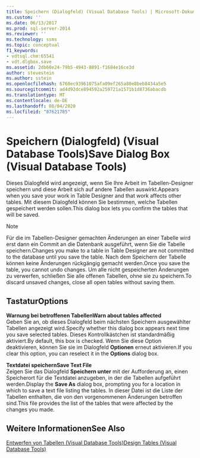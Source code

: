 ```yaml
---
title: Speichern (Dialogfeld) (Visual Database Tools) | Microsoft-Dokumentation
ms.custom: ''
ms.date: 06/13/2017
ms.prod: sql-server-2014
ms.reviewer: ''
ms.technology: ssms
ms.topic: conceptual
f1_keywords:
- vdtsql.chm:65541
- vdt.dlgbox.save
ms.assetid: 2db60e24-79b5-4943-8891-f1684e16ce3d
author: stevestein
ms.author: sstein
ms.openlocfilehash: 6760ec93961075afa09ef265a80e8beb8434a5e5
ms.sourcegitcommit: ad4d92dce894592a259721a1571b1d8736abacdb
ms.translationtype: MT
ms.contentlocale: de-DE
ms.lasthandoff: 08/04/2020
ms.locfileid: "87621785"
---
```

# <a name="save-dialog-box-visual-database-tools"></a><span data-ttu-id="7e55c-102">Speichern (Dialogfeld) (Visual Database Tools)</span><span class="sxs-lookup"><span data-stu-id="7e55c-102">Save Dialog Box (Visual Database Tools)</span></span>
  <span data-ttu-id="7e55c-103">Dieses Dialogfeld wird angezeigt, wenn Sie Ihre Arbeit im Tabellen-Designer speichern und diese Arbeit sich auf andere Tabellen auswirkt.</span><span class="sxs-lookup"><span data-stu-id="7e55c-103">Appears when you save your work in Table Designer and that work affects other tables.</span></span> <span data-ttu-id="7e55c-104">Mit diesem Dialogfeld können Sie bestimmen, welche Tabellen gespeichert werden sollen.</span><span class="sxs-lookup"><span data-stu-id="7e55c-104">This dialog box lets you confirm the tables that will be saved.</span></span>  
  
> [!NOTE]  
>  <span data-ttu-id="7e55c-105">Für die im Tabellen-Designer gemachten Änderungen an einer Tabelle wird erst dann ein Commit an die Datenbank ausgeführt, wenn Sie die Tabelle speichern.</span><span class="sxs-lookup"><span data-stu-id="7e55c-105">Changes you make to a table in Table Designer are not committed to the database until you save the table.</span></span> <span data-ttu-id="7e55c-106">Nach dem Speichern der Tabelle können keine Änderungen rückgängig gemacht werden.</span><span class="sxs-lookup"><span data-stu-id="7e55c-106">Once you save the table, you cannot undo changes.</span></span> <span data-ttu-id="7e55c-107">Um alle nicht gespeicherten Änderungen zu verwerfen, schließen Sie alle offenen Tabellen, ohne sie zu speichern.</span><span class="sxs-lookup"><span data-stu-id="7e55c-107">To discard unsaved changes, close all open tables without saving them.</span></span>  
  
## <a name="options"></a><span data-ttu-id="7e55c-108">Tastatur</span><span class="sxs-lookup"><span data-stu-id="7e55c-108">Options</span></span>  
 <span data-ttu-id="7e55c-109">**Warnung bei betroffenen Tabellen**</span><span class="sxs-lookup"><span data-stu-id="7e55c-109">**Warn about tables affected**</span></span>  
 <span data-ttu-id="7e55c-110">Geben Sie an, ob dieses Dialogfeld beim nächsten Speichern ausgewählter Tabellen angezeigt wird.</span><span class="sxs-lookup"><span data-stu-id="7e55c-110">Specify whether this dialog box appears next time you save selected tables.</span></span> <span data-ttu-id="7e55c-111">Dieses Kontrollkästchen ist standardmäßig aktiviert.</span><span class="sxs-lookup"><span data-stu-id="7e55c-111">By default, this box is checked.</span></span> <span data-ttu-id="7e55c-112">Wenn Sie diese Option deaktivieren, können Sie sie im Dialogfeld **Optionen** erneut aktivieren.</span><span class="sxs-lookup"><span data-stu-id="7e55c-112">If you clear this option, you can reselect it in the **Options** dialog box.</span></span>  
  
 <span data-ttu-id="7e55c-113">**Textdatei speichern**</span><span class="sxs-lookup"><span data-stu-id="7e55c-113">**Save Text File**</span></span>  
 <span data-ttu-id="7e55c-114">Zeigen Sie das Dialogfeld **Speichern unter** mit der Aufforderung an, einen Speicherort für die Textdatei anzugeben, in der die Tabellen aufgeführt werden.</span><span class="sxs-lookup"><span data-stu-id="7e55c-114">Display the **Save As** dialog box, prompting you for a location in which to save a text file listing the tables.</span></span> <span data-ttu-id="7e55c-115">In dieser Datei ist die Liste der Tabellen enthalten, die von den vorgenommenen Änderungen betroffen sind.</span><span class="sxs-lookup"><span data-stu-id="7e55c-115">This file provides the list of the tables that were affected by the changes you made.</span></span>  
  
## <a name="see-also"></a><span data-ttu-id="7e55c-116">Weitere Informationen</span><span class="sxs-lookup"><span data-stu-id="7e55c-116">See Also</span></span>  
 [<span data-ttu-id="7e55c-117">Entwerfen von Tabellen &#40;Visual Database Tools&#41;</span><span class="sxs-lookup"><span data-stu-id="7e55c-117">Design Tables &#40;Visual Database Tools&#41;</span></span>](visual-database-tools.md)  
  
  
